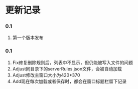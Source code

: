 # 更新记录

### 0.1

1. 第一个版本发布

### 0.1

1. Fix修复删除规则后，列表中不显示，但仍能被写入文件的问题
2. Adjust同目录下的serverRules.json文件，会被自动加载
3. Adjust修改主窗口大小为420*370
4. Add现在每次加载或者保存时，都会在窗口标题栏留下记录